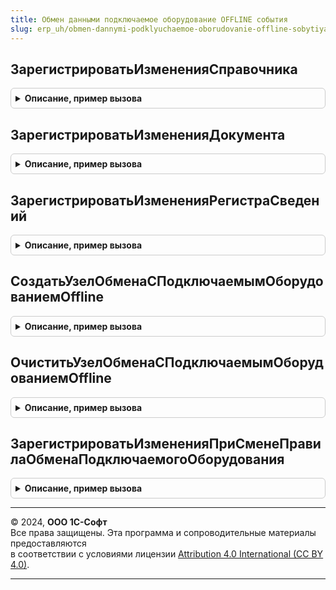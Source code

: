 ```yaml
---
title: Обмен данными подключаемое оборудование OFFLINE события
slug: erp_uh/obmen-dannymi-podklyuchaemoe-oborudovanie-offline-sobytiya
---
```



## ЗарегистрироватьИзмененияСправочника
<details style="margin: 1em 0; padding: 0.5em; border: 1px solid #ccc; border-radius: 6px;">

<summary style="font-weight: bold; cursor: pointer;">Описание, пример вызова</summary>

```bsl

// Зарегистрировать изменения справочника
//
// Параметры:
//  Источник - СправочникОбъект.ПодключаемоеОборудование,
//             СправочникОбъект.УпаковкиЕдиницыИзмерения,
//             СправочникОбъект.ХарактеристикиНоменклатуры,
//             СправочникОбъект.Номенклатура, СправочникОбъект.ВидыНоменклатуры - Источник.
//  Отказ - Булево - Признак отказа.
//
Процедура ЗарегистрироватьИзмененияСправочника(Источник, Отказ) Экспорт
```

Пример вызова
```bsl
ОбменДаннымиПодключаемоеОборудованиеOfflineСобытия.ЗарегистрироватьИзмененияСправочника(Источник, Отказ) 
```
</details>

## ЗарегистрироватьИзмененияДокумента
<details style="margin: 1em 0; padding: 0.5em; border: 1px solid #ccc; border-radius: 6px;">

<summary style="font-weight: bold; cursor: pointer;">Описание, пример вызова</summary>

```bsl

// Зарегистрировать изменения документа
//
// Параметры:
//  Источник - ДокументОбъект.УстановкаЦенНоменклатуры - Источник.
//  Отказ - Булево - Признак отказа.
//  РежимЗаписи - РежимЗаписиДокумента.
//  РежимПроведения - РежимПроведенияДокумента.
//
Процедура ЗарегистрироватьИзмененияДокумента(Источник, Отказ, РежимЗаписи, РежимПроведения) Экспорт
```

Пример вызова
```bsl
ОбменДаннымиПодключаемоеОборудованиеOfflineСобытия.ЗарегистрироватьИзмененияДокумента(Источник, Отказ, РежимЗаписи, РежимПроведения) 
```
</details>

## ЗарегистрироватьИзмененияРегистраСведений
<details style="margin: 1em 0; padding: 0.5em; border: 1px solid #ccc; border-radius: 6px;">

<summary style="font-weight: bold; cursor: pointer;">Описание, пример вызова</summary>

```bsl

// Зарегистрировать изменения регистра сведений
//
// Параметры:
//  Источник - РегистрСведенийНаборЗаписей.ЦеныНоменклатуры, РегистрСведенийНаборЗаписей.ШтрихкодыНоменклатуры - Источник.
//  Отказ - Булево - Признак отказа.
//  Замещение - Булево.
//
Процедура ЗарегистрироватьИзмененияРегистраСведений(Источник, Отказ, Замещение) Экспорт
```

Пример вызова
```bsl
ОбменДаннымиПодключаемоеОборудованиеOfflineСобытия.ЗарегистрироватьИзмененияРегистраСведений(Источник, Отказ, Замещение) 
```
</details>

## СоздатьУзелОбменаСПодключаемымОборудованиемOffline
<details style="margin: 1em 0; padding: 0.5em; border: 1px solid #ccc; border-radius: 6px;">

<summary style="font-weight: bold; cursor: pointer;">Описание, пример вызова</summary>

```bsl

// Создать узел обмена с подключаемым оборудованием OFFLINE
//
// Параметры:
//  Источник - СправочникОбъект.ПодключаемоеОборудование - Источник.
//  Отказ - Булево - Признак отказа.
//
Процедура СоздатьУзелОбменаСПодключаемымОборудованиемOffline(Источник, Отказ) Экспорт
```

Пример вызова
```bsl
ОбменДаннымиПодключаемоеОборудованиеOfflineСобытия.СоздатьУзелОбменаСПодключаемымОборудованиемOffline(Источник, Отказ) 
```
</details>

## ОчиститьУзелОбменаСПодключаемымОборудованиемOffline
<details style="margin: 1em 0; padding: 0.5em; border: 1px solid #ccc; border-radius: 6px;">

<summary style="font-weight: bold; cursor: pointer;">Описание, пример вызова</summary>

```bsl

// Очистить узел обмена с подключаемым оборудованием OFFLINE.
//
// Параметры:
//  Источник - СправочникОбъект.ПодключаемоеОборудование - Источник.
//  ОбъектКопирования - СправочникОбъект.ПодключаемоеОборудование - Объект копирования.
//
Процедура ОчиститьУзелОбменаСПодключаемымОборудованиемOffline(Источник, ОбъектКопирования) Экспорт
```

Пример вызова
```bsl
ОбменДаннымиПодключаемоеОборудованиеOfflineСобытия.ОчиститьУзелОбменаСПодключаемымОборудованиемOffline(Источник, ОбъектКопирования) 
```
</details>

## ЗарегистрироватьИзмененияПриСменеПравилаОбменаПодключаемогоОборудования
<details style="margin: 1em 0; padding: 0.5em; border: 1px solid #ccc; border-radius: 6px;">

<summary style="font-weight: bold; cursor: pointer;">Описание, пример вызова</summary>

```bsl

// Зарегистрировать изменения при смене правила обмена подключаемого оборудования.
//
// Параметры:
//  Источник - СправочникОбъект.ПодключаемоеОборудование - Источник.
//  Отказ - Булево - Отказ.
//
Процедура ЗарегистрироватьИзмененияПриСменеПравилаОбменаПодключаемогоОборудования(Источник, Отказ) Экспорт
```

Пример вызова
```bsl
ОбменДаннымиПодключаемоеОборудованиеOfflineСобытия.ЗарегистрироватьИзмененияПриСменеПравилаОбменаПодключаемогоОборудования(Источник, Отказ) 
```
</details>

---

© 2024, **ООО 1С-Софт**  
Все права защищены. Эта программа и сопроводительные материалы предоставляются  
в соответствии с условиями лицензии [Attribution 4.0 International (CC BY 4.0)](https://creativecommons.org/licenses/by/4.0/legalcode).

---
